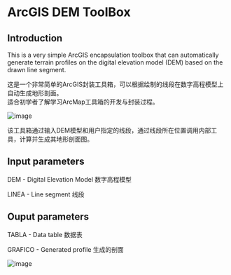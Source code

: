 # ArcGIS DEM ToolBox

## Introduction
This is a very simple ArcGIS encapsulation toolbox that can automatically generate terrain profiles on the digital elevation model (DEM) based on the drawn line segment.

这是一个非常简单的ArcGIS封装工具箱，可以根据绘制的线段在数字高程模型上自动生成地形剖面。<br>
适合初学者了解学习ArcMap工具箱的开发与封装过程。

![image](https://user-images.githubusercontent.com/97808991/150497782-6f39f84e-ea7b-401e-9a00-8076ce9688aa.png)

该工具箱通过输入DEM模型和用户指定的线段，通过线段所在位置调用内部工具，计算并生成其地形剖面图。

## Input parameters
DEM - Digital Elevation Model 数字高程模型

LINEA - Line segment 线段

## Ouput parameters
TABLA - Data table 数据表

GRAFICO - Generated profile 生成的剖面

![image](https://user-images.githubusercontent.com/97808991/150498461-82990254-4001-4132-9162-53a146ff656f.png)
